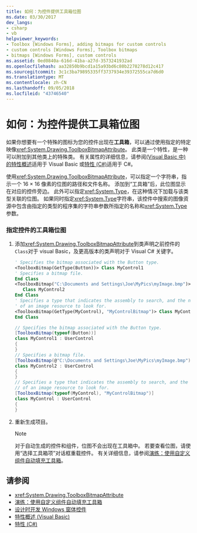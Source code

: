```yaml
---
title: 如何：为控件提供工具箱位图
ms.date: 03/30/2017
dev_langs:
- csharp
- vb
helpviewer_keywords:
- Toolbox [Windows Forms], adding bitmaps for custom controls
- custom controls [Windows Forms], Toolbox bitmaps
- bitmaps [Windows Forms], custom controls
ms.assetid: 0ed0840a-616d-41ba-a27d-3573241932ad
ms.openlocfilehash: aa32850b9bcd1a15a93bd6c80b2278278d12c417
ms.sourcegitcommit: 3c1c3ba79895335ff3737934e39372555ca7d6d0
ms.translationtype: MT
ms.contentlocale: zh-CN
ms.lasthandoff: 09/05/2018
ms.locfileid: "43746540"
---
```

# <a name="how-to-provide-a-toolbox-bitmap-for-a-control"></a>如何：为控件提供工具箱位图
如果你想要有一个特殊的图标为您的控件出现在**工具箱**，可以通过使用指定的特定映像<xref:System.Drawing.ToolboxBitmapAttribute>。 此类是一个特性，是一种可以附加到其他类上的特殊类。 有关属性的详细信息，请参阅[(Visual Basic 中) 的特性概述](../../../visual-basic/programming-guide/concepts/attributes/index.md)适用于 Visual Basic 或[特性 (C#)](../../../csharp/programming-guide/concepts/attributes/index.md)适用于 C#。  
  
 使用<xref:System.Drawing.ToolboxBitmapAttribute>，可以指定一个字符串，指示一个 16 × 16 像素的位图的路径和文件名称。 添加到“工具箱”后，此位图显示在对应的控件旁边。 此外可以指定<xref:System.Type>，在这种情况下加载与该类型关联的位图。 如果同时指定<xref:System.Type>字符串，该控件中搜索的图像资源中包含由指定的类型的程序集的字符串参数所指定的名称和<xref:System.Type>参数。  
  
### <a name="to-specify-a-toolbox-bitmap-for-your-control"></a>指定控件的工具箱位图  
  
1.  添加<xref:System.Drawing.ToolboxBitmapAttribute>到类声明之前控件的`Class`对于 visual Basic，及更高版本的类声明对于 Visual C# 关键字。  
  
    ```vb  
    ' Specifies the bitmap associated with the Button type.  
    <ToolboxBitmap(GetType(Button))> Class MyControl1  
    ' Specifies a bitmap file.  
    End Class  
    <ToolboxBitmap("C:\Documents and Settings\Joe\MyPics\myImage.bmp")> _  
       Class MyControl2  
    End Class  
    ' Specifies a type that indicates the assembly to search, and the name   
    ' of an image resource to look for.  
    <ToolboxBitmap(GetType(MyControl), "MyControlBitmap")> Class MyControl  
    End Class  
    ```  
  
    ```csharp  
    // Specifies the bitmap associated with the Button type.  
    [ToolboxBitmap(typeof(Button))]  
    class MyControl1 : UserControl  
    {  
    }  
    // Specifies a bitmap file.  
    [ToolboxBitmap(@"C:\Documents and Settings\Joe\MyPics\myImage.bmp")]  
    class MyControl2 : UserControl  
    {  
    }  
    // Specifies a type that indicates the assembly to search, and the name   
    // of an image resource to look for.  
    [ToolboxBitmap(typeof(MyControl), "MyControlBitmap")]  
    class MyControl : UserControl  
    {  
    }  
    ```  
  
2.  重新生成项目。  
  
    > [!NOTE]
    >  对于自动生成的控件和组件，位图不会出现在工具箱中。 若要查看位图，请使用“选择工具箱项”对话框重载控件。 有关详细信息，请参阅[演练：使用自定义组件自动填充工具箱](../../../../docs/framework/winforms/controls/walkthrough-automatically-populating-the-toolbox-with-custom-components.md)。  
  
## <a name="see-also"></a>请参阅

- <xref:System.Drawing.ToolboxBitmapAttribute>
- [演练：使用自定义组件自动填充工具箱](walkthrough-automatically-populating-the-toolbox-with-custom-components.md)
- [设计时开发 Windows 窗体控件](developing-windows-forms-controls-at-design-time.md)
- [特性概述 (Visual Basic)](../../../visual-basic/programming-guide/concepts/attributes/index.md)
- [特性 (C#)](../../../csharp/programming-guide/concepts/attributes/index.md)
